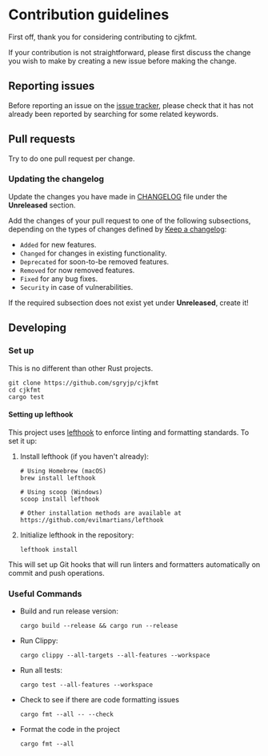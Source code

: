 # Contribution guidelines

First off, thank you for considering contributing to cjkfmt.

If your contribution is not straightforward, please first discuss the change you
wish to make by creating a new issue before making the change.

## Reporting issues

Before reporting an issue on the
[issue tracker](https://github.com/sgryjp/cjkfmt/issues),
please check that it has not already been reported by searching for some related
keywords.

## Pull requests

Try to do one pull request per change.

### Updating the changelog

Update the changes you have made in
[CHANGELOG](https://github.com/sgryjp/cjkfmt/blob/main/CHANGELOG.md)
file under the **Unreleased** section.

Add the changes of your pull request to one of the following subsections,
depending on the types of changes defined by
[Keep a changelog](https://keepachangelog.com/en/1.0.0/):

- `Added` for new features.
- `Changed` for changes in existing functionality.
- `Deprecated` for soon-to-be removed features.
- `Removed` for now removed features.
- `Fixed` for any bug fixes.
- `Security` in case of vulnerabilities.

If the required subsection does not exist yet under **Unreleased**, create it!

## Developing

### Set up

This is no different than other Rust projects.

```shell
git clone https://github.com/sgryjp/cjkfmt
cd cjkfmt
cargo test
```

#### Setting up lefthook

This project uses [lefthook](https://github.com/evilmartians/lefthook) to enforce linting and formatting standards. To set it up:

1. Install lefthook (if you haven't already):

   ```shell
   # Using Homebrew (macOS)
   brew install lefthook

   # Using scoop (Windows)
   scoop install lefthook

   # Other installation methods are available at https://github.com/evilmartians/lefthook
   ```

2. Initialize lefthook in the repository:

   ```shell
   lefthook install
   ```

This will set up Git hooks that will run linters and formatters automatically on commit and push operations.

### Useful Commands

- Build and run release version:

  ```shell
  cargo build --release && cargo run --release
  ```

- Run Clippy:

  ```shell
  cargo clippy --all-targets --all-features --workspace
  ```

- Run all tests:

  ```shell
  cargo test --all-features --workspace
  ```

- Check to see if there are code formatting issues

  ```shell
  cargo fmt --all -- --check
  ```

- Format the code in the project

  ```shell
  cargo fmt --all
  ```
